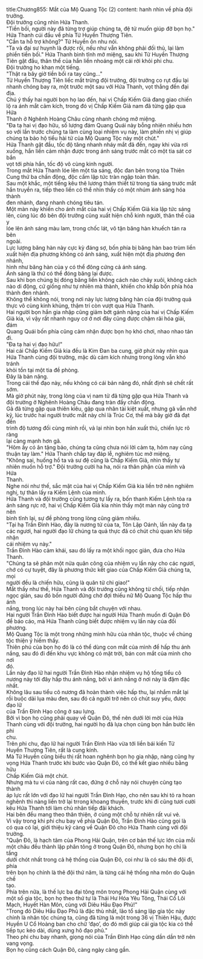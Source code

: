 title:Chương855: Mắt của Mộ Quang Tộc (2)
content:
hanh nhìn về phía đội trưởng.<br>Đội trưởng cũng nhìn Hứa Thanh.<br>"Tiền bối, người này đã từng trợ giúp chúng ta, đệ tử muốn giúp đỡ bọn họ."<br>Hứa Thanh cúi đầu về phía Tử Huyền Thượng Tiên.<br>"Cần ta hỗ trợ không?" Tử Huyền ôn nhu nói.<br>"Ta và đại sư huynh là được rồi, nếu như vẫn không phải đối thủ, lại làm<br>phiền tiền bối." Hứa Thanh bình tĩnh mở miệng, sau khi Tử Huyền Thượng<br>Tiên gật đầu, thân thể của hắn liền nhoáng một cái rời khỏi phi chu.<br>Đội trưởng ho khan một tiếng.<br>"Thật ra bây giờ tiền bối ra tay cũng..."<br>Tử Huyền Thượng Tiên liếc mắt trừng đội trưởng, đội trưởng co rụt đầu lại<br>nhanh chóng bay ra, một trước một sau với Hứa Thanh, vọt thẳng đến đại địa.<br>Chú ý thấy hai người bọn họ lao đến, hai vị Chấp Kiếm Giả đang giao chiến<br>lộ ra ánh mắt cảm kích, trong đó vị Chấp Kiếm Giả nam đã từng gặp qua Hứa<br>Thanh ở Nghênh Hoàng Châu cũng nhanh chóng mở miệng.<br>"Đa tạ hai vị đạo hữu, số lượng đám Quang Quái này bỗng nhiên nhiều hơn<br>so với lần trước chúng ta làm cùng loại nhiệm vụ này, làm phiền nhị vị giúp<br>chúng ta bảo hộ tiểu hài tử của Mộ Quang Tộc này một chút."<br>Hứa Thanh gật đầu, tốc độ tăng nhanh nháy mắt đã đến, ngay khi vừa rơi<br>xuống, hắn liền cảm nhận được trong ánh sáng trước mắt có một tia sát cơ bắn<br>vọt tới phía hắn, tốc độ vô cùng kinh người.<br>Trong mắt Hứa Thanh lóe lên một tia sáng, độc đan bên trong tòa Thiên<br>Cung thứ ba chấn động, độc cấm lập tức tràn ngập toàn thân.<br>Sau một khắc, một tiếng kêu thê lương thảm thiết từ trong tia sáng trước mắt<br>hắn truyền ra, tiếp theo liền có thể nhìn thấy có một nhúm ánh sáng hóa thành<br>đen nhánh, đang nhanh chóng tiêu tán.<br>Một màn này khiến cho ánh mắt của hai vị Chấp Kiếm Giả kia lập tức sáng<br>lên, cùng lúc đó bên đội trưởng cũng xuất hiện chỗ kinh người, thân thể của y<br>lóe lên ánh sáng màu lam, trong chốc lát, vô tận băng hàn khuếch tán ra bên<br>ngoài.<br>Lực lượng băng hàn này cực kỳ đáng sợ, bốn phía bị băng hàn bao trùm liền<br>xuất hiện địa phương không có ánh sáng, xuất hiện một địa phương đen nhánh,<br>hình như băng hàn của y có thể đông cứng cả ánh sáng.<br>Ánh sáng là thứ có thể đóng băng lại được.<br>Sau khi bọn chúng bị đóng băng liền không cách nào chảy xuôi, không cách<br>nào di động, cứ giống như tự nhiên mà thành, khiến cho khắp bốn phía hóa<br>thành đen nhánh.<br>Không thể không nói, trong nơi này lực lượng băng hàn của đội trưởng quả<br>thực vô cùng kinh khủng, thậm trí còn vượt qua Hứa Thanh.<br>Hai người bọn hắn gia nhập cũng giảm bớt gánh nặng của hai vị Chấp Kiếm<br>Giả kia, vì vậy rất nhanh nguy cơ ở nơi đây cũng được chậm rãi hóa giải, đám<br>Quang Quái bốn phía cũng cảm nhận được bọn họ khó chơi, nhao nhao tản đi.<br>"Đa tạ hai vị đạo hữu!"<br>Hai cái Chấp Kiếm Giả kia đều là Kim Đan ba cung, giờ phút này nhìn qua<br>Hứa Thanh cùng đội trưởng, mặc dù cảm kích nhưng trong lòng vẫn khó tránh<br>khỏi tồn tại một tia đề phòng.<br>Đây là bản năng.<br>Trong cái thế đạo này, nếu không có cái bản năng đó, nhất định sẽ chết rất<br>sớm.<br>Mà giờ phút này, trong lòng của vị nam tử đã từng gặp qua Hứa Thanh và<br>đội trưởng ở Nghênh Hoàng Châu đang tràn đầy chấn động.<br>Gã đã từng gặp qua thiên kiêu, gặp qua nhân tài kiệt xuất, nhưng gã vẫn nhớ<br>kỹ, lúc trước hai người trước mắt này chỉ là Trúc Cơ, thế mà bây giờ đã đạt đến<br>trình độ tương đối cùng mình rồi, vả lại nhìn bọn hắn xuất thủ, chiến lực rõ ràng<br>lại càng mạnh hơn gã.<br>"Hôm ấy có ân tặng bảo, chúng ta cũng chưa nói lời cảm tạ, hôm nay cũng<br>thuận tay làm." Hứa Thanh chắp tay đáp lễ, nghiêm túc mở miệng.<br>"Không sai, huống hồ ta và sư đệ cũng là Chấp Kiếm Giả, nhìn thấy tự<br>nhiên muốn hỗ trợ." Đội trưởng cười ha ha, nói ra thân phận của mình và Hứa<br>Thanh.<br>Nghe nói như thế, sắc mặt của hai vị Chấp Kiếm Giả kia liền trở nên nghiêm<br>nghị, tự thân lấy ra Kiếm Lệnh của mình.<br>Hứa Thanh và đội trưởng cũng tương tự lấy ra, bốn thanh Kiếm Lệnh tỏa ra<br>ánh sáng rực rỡ, hai vị Chấp Kiếm Giả kia nhìn thấy một màn này cũng trở nên<br>bình tĩnh lại, sự đề phòng trong lòng cũng giảm nhiều.<br>"Tại hạ Trần Đình Hào, đây là nương tử của ta, Tôn Lập Oánh, lần này đa tạ<br>các ngươi, hai người đạo lữ chúng ta quả thực đã có chút chủ quan khi tiếp nhận<br>cái nhiệm vụ này."<br>Trần Đình Hào cảm khái, sau đó lấy ra một khối ngọc giản, đưa cho Hứa<br>Thanh.<br>"Chúng ta sẽ phân một nửa quân công của nhiệm vụ lần này cho các ngươi,<br>chớ có cự tuyệt, đây là phương thức kết giao của Chấp Kiếm Giả chúng ta, mọi<br>người đều là chiến hữu, cũng là quân tử chi giao!"<br>Mắt thấy như thế, Hứa Thanh và đội trưởng cũng không từ chối, tiếp nhận<br>ngọc giản, sau đó bốn người đứng chờ đợi thiếu nữ Mộ Quang Tộc hấp thu ánh<br>nắng, trong lúc này hai bên cũng bắt chuyện với nhau.<br>Hai người Trần Đình Hào biết được hai người Hứa Thanh muốn đi Quận Đô<br>để báo cáo, mà Hứa Thanh cũng biết được nhiệm vụ lần này của đối phương.<br>Mộ Quang Tộc là một trong những minh hữu của nhân tộc, thuộc về chủng<br>tộc thiện ý hiếm thấy.<br>Thiên phú của bọn họ đó là có thể dùng con mắt của mình để hấp thu ánh<br>nắng, sau đó đi đến khu vực không có mặt trời, bán con mắt của mình cho nơi<br>đó.<br>Lần này đạo lữ hai người Trần Đình Hào nhận nhiệm vụ hộ tống tiểu cô<br>nương này tới đây hấp thu ánh nắng, bởi vì ánh nắng ở nơi này là đậm đặc nhất.<br>Không lâu sau tiểu cô nương đã hoàn thành việc hấp thu, lại nhắm mắt lại<br>rồi buộc dải lụa màu đen, sau đó cả người trở nên có chút suy yếu, được đạo lữ<br>của Trần Đình Hạo cõng ở sau lưng.<br>Bởi vì bọn họ cũng phải quay về Quận Đô, thế nên dưới lời mời của Hứa<br>Thanh cùng với đội trưởng, hai người họ đã lựa chọn cùng bọn hắn bước lên phi<br>chu.<br>Trên phi chu, đạo lữ hai người Trần Đình Hào vừa tới liền bái kiến Tử<br>Huyền Thượng Tiên, rất là cung kính.<br>Mà Tử Huyền cũng biểu thị rất hoan nghênh bọn họ gia nhập, nàng cũng hy<br>vọng Hứa Thanh trước khi bước vào Quận Đô, có thể kết giao nhiều bằng hữu<br>Chấp Kiếm Giả một chút.<br>Nhưng mà tu vi của nàng rất cao, đứng ở chỗ này nói chuyện cũng tạo thành<br>áp lực rất lớn với đạo lữ hai người Trần Đình Hạo, cho nên sau khi tỏ ra hoan<br>nghênh thì nàng liền trở lại trrong khoang thuyền, trước khi đi cũng tươi cười<br>kêu Hứa Thanh tới làm chủ nhân tiếp đãi khách.<br>Hai bên đều mang theo thân thiện, ở cùng một chỗ tự nhiên rất vui vẻ.<br>Vì vậy trong khi phi chu bay về phía Quận Đô, Trần Đình Hào cũng gọi là<br>có qua có lại, giới thiệu kỹ càng về Quận Đô cho Hứa Thanh cùng với đội<br>trưởng.<br>"Quận Đô, là hạch tâm của Phong Hải Quận, trên cơ bản thế lực lớn của mỗi<br>một châu đều thành lập phân tông ở trong Quận Đô, nhưng bọn họ chỉ là tầng<br>dưới chót nhất trong cả hệ thống của Quận Đô, coi như là có sáu thê đội đi, phía<br>trên bọn họ chính là thê đội thứ năm, là từng cái hệ thống nha môn do Quận chế<br>tạo.<br>Phía trên nữa, là thế lực ba đại tông môn trong Phong Hải Quận cùng với<br>một số gia tộc, bọn họ theo thứ tự là Thái Hư Hóa Yêu Tông, Thái Cổ Lôi<br>Mạch, Huyết Hàn Môn, cùng với Diêu Hầu Đạo Phủ!"<br>"Trong đó Diêu Hầu Đạo Phủ là đặc thù nhất, lão tổ sáng lập gia tộc này<br>chính là nhân tộc chúng ta, cũng đã từng là một trong 36 vị Thiên Hậu, được<br>Huyền U Cổ Hoàng ban cho chữ ‘đạo’, do đó mới giúp cái gia tộc kia có thể<br>tiếp tục kéo dài, dùng xưng hô đạo phủ."<br>Theo phi chu bay nhanh, giọng nói của Trần Đình Hạo cũng dần dần trở nên<br>vang vọng.<br>Bọn họ cũng cách Quận Đô, càng ngày càng gần.